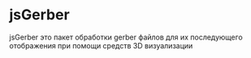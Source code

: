 # jsGerber

jsGerber это пакет обработки gerber файлов для их последующего отображения при помощи средств 3D визуализации
